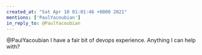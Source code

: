 ```yaml
---
created_at: "Sat Apr 10 01:01:46 +0000 2021"
mentions: ['PaulYacoubian']
in_reply_to: @PaulYacoubian
---
```


@PaulYacoubian I have a fair bit of devops experience. Anything I can help with?